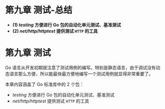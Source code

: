 # 第九章 测试-总结

- **(1) *testing* 方便进行 Go 包的自动化单元测试、基准测试**
- **(2) *net/http/httptest* 提供测试 `HTTP` 的工具**

# 第九章 测试

Go 语言从开发初期就注意了测试用例的编写。特别是静态语言，由于调试没有动态语言那么方便，所以能最快最方便地编写一个测试用例就显得非常重要了。

本章内容涵盖了 Go 标准库中的 2 个包：

* *testing* 方便进行 Go 包的自动化单元测试、基准测试
* *net/http/httptest* 提供测试 `HTTP` 的工具